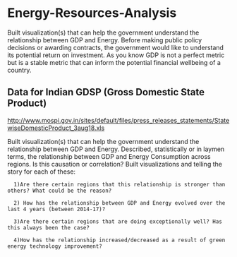 # Energy-Resources-Analysis

Built visualization(s) that can help the government understand the relationship between GDP and Energy. Before making public policy decisions or awarding contracts, the government would like to understand its potential return on investment. As you know GDP is not a perfect metric but is a stable metric that can inform the potential financial wellbeing of a country.

## Data for Indian GDSP (Gross Domestic State Product)

http://www.mospi.gov.in/sites/default/files/press_releases_statements/StatewiseDomesticProduct_3aug18.xls 

Built visualization(s) that can help the government understand the relationship between GDP and Energy. 
Described, statistically or in laymen terms, the relationship between GDP and Energy Consumption across regions.
  Is this causation or correlation? Built visualizations and telling the story for each of these:
      
      1)Are there certain regions that this relationship is stronger than others? What could be the reason? 
      
      2) How has the relationship between GDP and Energy evolved over the last 4 years (between 2014-17)?
      
      3)Are there certain regions that are doing exceptionally well? Has this always been the case? 
      
      4)How has the relationship increased/decreased as a result of green energy technology improvement?
